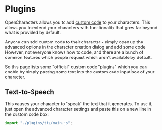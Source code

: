 # Plugins

OpenCharacters allows you to add [custom code](https://github.com/josephrocca/OpenCharacters/blob/main/docs/custom-code.md) to your characters. This allows you to extend your characters with functionality that goes far beyond what is provided by default.

Anyone can add custom code to their character - simply open up the advanced options in the character creation dialog and add some code. However, not everyone knows how to code, and there are a bunch of common features which people request which aren't available by default.

So this page lists some "official" custom code "plugins" which you can enable by simply pasting some text into the custom code input box of your character.

## Text-to-Speech
This causes your character to "speak" the text that it generates. To use it, just open the advanced character settings and paste this on a new line in the custom code box:
```js
import "./plugins/tts/main.js";
```
